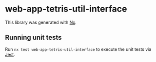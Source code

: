 # web-app-tetris-util-interface

This library was generated with [Nx](https://nx.dev).

## Running unit tests

Run `nx test web-app-tetris-util-interface` to execute the unit tests via [Jest](https://jestjs.io).

